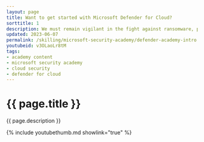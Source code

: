 ```yaml
---
layout: page
title: Want to get started with Microsoft Defender for Cloud?
sorttitle: 1
description: We must remain vigilant in the fight against ransomware, phishing, zero-day attacks, and the list goes on. Microsoft Defender for Cloud protects multicloud and hybrid workloads from development to runtime with security posture monitoring, regulatory compliance, attack-path analysis, and more. Want to get started and help us fight back?
updated: 2023-06-07
permalink: /skilling/microsoft-security-academy/defender-academy-intro
youtubeid: v3OLaoLr8tM
tags: 
- academy content
- microsoft security academy
- cloud security
- defender for cloud
---
```


# {{ page.title }}

{{ page.description }}

{% include youtubethumb.md showlink="true" %}